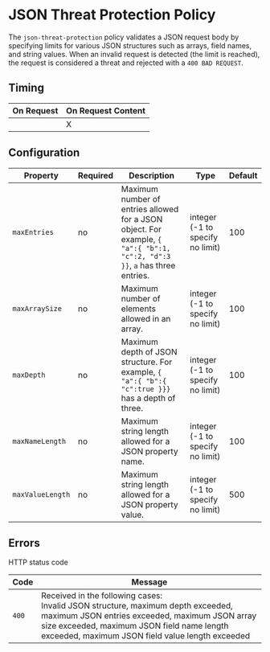 # JSON Threat Protection Policy

<head>
  <meta name="guidename" content="API Management"/>
  <meta name="context" content="GUID-2b9dd951-ffd6-4417-ab0d-0fcbcae3eb06"/>
</head>

The `json-threat-protection` policy validates a JSON request body by specifying limits for various JSON structures such as arrays, field names, and string values. When an invalid request is detected (the limit is reached), the request is considered a threat and rejected with a `400 BAD REQUEST`.

## Timing

| On Request | On Request Content |
|---|---|
|   | X  |


## Configuration

| Property  |Required   |Description   | Type  | Default |
|---|---|---|---|---|
|`maxEntries`|no|Maximum number of entries allowed for a JSON object. For example,  `{ "a":{ "b":1, "c":2, "d":3 }}`, `a` has three entries.|integer (-1 to specify no limit)|100|
|`maxArraySize`|no|Maximum number of elements allowed in an array.|integer (-1 to specify no limit)|100|
|`maxDepth`|no|Maximum depth of JSON structure. For example, `{ "a":{ "b":{ "c":true }}}` has a depth of three.|integer (-1 to specify no limit)|100|
|`maxNameLength`|no|Maximum string length allowed for a JSON property name.|integer (-1 to specify no limit)|100|
|`maxValueLength`|no|Maximum string length allowed for a JSON property value.| integer (-1 to specify no limit)|500|

## Errors

HTTP status code

| Code | Message|
|---|---|
|`400`|Received in the following cases: <br/>Invalid JSON structure, maximum depth exceeded, maximum JSON entries exceeded, maximum JSON array size exceeded, maximum JSON field name length exceeded, maximum JSON field value length exceeded|


